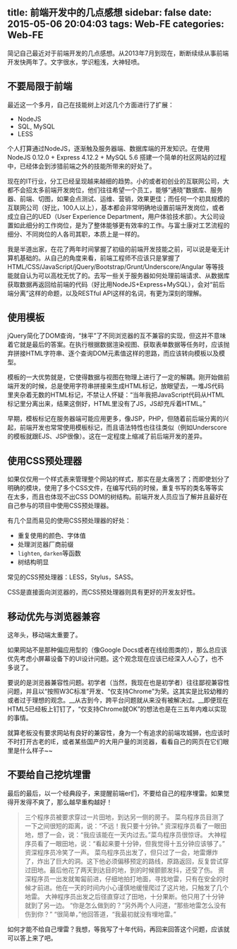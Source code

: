 title: 前端开发中的几点感想
sidebar: false
date: 2015-05-06 20:04:03
tags: Web-FE
categories: Web-FE
---
简记自己最近对于前端开发的几点感想。从2013年7月到现在，断断续续从事前端开发快两年了。文字很水，学识粗浅，大神轻喷。

<!-- more -->

## 不要局限于前端

最近这一个多月，自己在技能树上对这几个方面进行了扩展：

+ NodeJS
+ SQL, MySQL
+ LESS

个人打算通过NodeJS，逐渐触及服务器端、数据库端的开发知识。在使用NodeJS 0.12.0 + Express 4.12.2 + MySQL 5.6 搭建一个简单的社区网站的过程中，已经体会到涉猎前端之外的技能所带来的好处了。

现在的IT行业，分工已经呈现越来越细的趋势。小的或者初创业的互联网公司，大都不会招太多前端开发岗位，他们往往希望一个员工，能够“通晓”数据库、服务器、前端、切图，如果会点测试、运维、营销，效果更佳；而任何一个初具规模的互联网公司（好比，100人以上），基本都会非常明确地设置前端开发岗位，或者成立自己的UED（User Experience Department，用户体验技术部）。大公司设置如此细分的工作岗位，是为了整体能够更有效率的工作。与富士康对工艺流程的细分、不同岗位的人各司其职，本质上是一样的。

我是半道出家，在花了两年时间掌握了初级的前端开发技能之前，可以说是毫无计算机基础的。从自己的角度来看，前端工程师不应该只是掌握了HTML/CSS/JavaScript/jQuery/Bootstrap/Grunt/Underscore/Angular 等等技能就自认为可以高枕无忧了的。去写一些关于服务器如何处理前端请求、从数据库获取数据再返回给前端的代码（好比用NodeJS+Express+MySQL），会对“前后端分离”这样的命题，以及RESTful API这样的名词，有更为深刻的理解。

## 使用模板
jQuery简化了DOM查询，“抹平”了不同浏览器的互不兼容的实现，但这并不意味着它就是最后的答案。在执行根据数据渲染视图、获取表单数据等任务时，应该抛弃拼接HTML字符串、逐个查询DOM元素值这样的思路，而应该转向模板以及模型。

模板的一大优势就是，它使得数据与视图在物理上进行了一定的解耦。刚开始做前端开发的时候，总是使用字符串拼接来生成HTML标记，放眼望去，一堆JS代码里夹杂着无数的HTML标记，不禁让人怀疑：“当年我把JavaScript代码从HTML标记里分离出来，结果这倒好，HTML里没有了JS，JS却充斥着HTML。”

早期，模板标记在服务器端可能应用更多，像JSP，PHP，但随着前后端分离的兴起，前端开发也常常使用模板标记，而且语法特性也往往类似（例如Underscore的模板就跟EJS、JSP很像）。这在一定程度上缩减了前后端开发的差异。

## 使用CSS预处理器
如果仅仅用一个样式表来管理整个网站的样式，那实在是太痛苦了；而即使划分了明确的模块，使用了多个CSS文件，在编写代码的时候，重复书写的类名等等实在太多，而且也体现不出CSS DOM的树结构。前端开发人员应当了解并且最好在自己参与的项目中使用CSS预处理器。

有几个显而易见的使用CSS预处理器的好处：
+ 重复使用的颜色、字体值
+ 处理浏览器厂商前缀
+ `lighten`, `darken`等函数
+ 树结构明显

常见的CSS预处理器：LESS，Stylus，SASS。

CSS是直接面向浏览器的，而CSS预处理器则具有更好的开发友好性。

## 移动优先与浏览器兼容
这年头，移动端太重要了。

如果网站不是那种偏应用型的（像Google Docs或者在线绘图类的），那么总应该优先考虑小屏幕设备下的UI设计问题。这个观念现在应该已经深入人心了，也不多说了。

要说的是浏览器兼容性问题。初学者（当然，我现在也是初学者）往往鄙视兼容性问题，并且以“按照W3C标准”开发、“仅支持Chrome”为荣。这其实是比较幼稚的或者过于理想的观念。__从古到今，跨平台问题就从来没有被解决过。__即便现在HTML5已经板上钉钉了，“仅支持Chrome就OK”的想法也是在三五年内难以实现的事情。

就算老板没有要求网站有良好的兼容性，身为一个有追求的前端攻城狮，也应该时不时打开古老的IE，或者某些国产的大用户量的浏览器，看看自己的网页在它们眼里是什么样子~~

## 不要给自己挖坑埋雷
最后的最后，以一个经典段子，来提醒前端er们，不要给自己的程序埋雷。如果觉得开发得不爽了，那么越早重构越好！

> 三个程序员被要求穿过一片田地，到达另一侧的房子。
> 菜鸟程序员目测了一下之间很短的距离，说：“不远！我只要十分钟。”
> 资深程序员看了一眼田地，想了一会，说：“我应该能在一天内过去。”菜鸟程序员很惊讶。
> 大神程序员看了一眼田地，说：“看起来要十分钟，但我觉得十五分钟应该够了。” 资深程序员冷笑了一声。
> 菜鸟程序员出发了，但只过了一会，地雷爆炸了，炸出了巨大的洞。这下他必须偏移预定的路线，原路返回，反复尝试穿过田地。最后他花了两天到达目的地，到的时候颤颤发抖，还受了伤。
> 资深程序员一出发就匍匐前进，仔细地拍打地面，寻找地雷，只有在安全的时候才前进。他在一天的时间内小心谨慎地缓慢爬过了这片地，只触发了几个地雷。
> 大神程序员出发之后径直穿过了田地，十分果断。他只用了十分钟就到了另一边。
> “你是怎么做到的？”另外两个人问道，“那些地雷怎么没有伤到你？”
> “很简单，”他回答道，“我最初就没有埋地雷。”

如何才能不给自己埋雷？我想，等我写了十年代码，再回来回答这个问题，应该就可以答上来了吧。